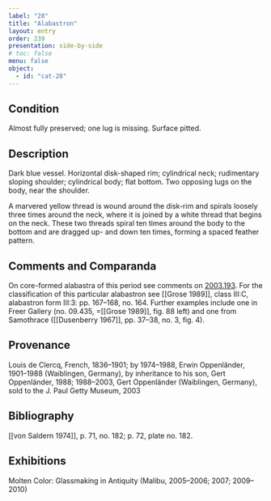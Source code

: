 ```yaml
---
label: "28"
title: "Alabastron"
layout: entry
order: 239
presentation: side-by-side
# toc: false
menu: false
object:
  - id: "cat-28"
---
```


## Condition

Almost fully preserved; one lug is missing. Surface pitted.

## Description

Dark blue vessel. Horizontal disk-shaped rim; cylindrical neck; rudimentary sloping shoulder; cylindrical body; flat bottom. Two opposing lugs on the body, near the shoulder.

A marvered yellow thread is wound around the disk-rim and spirals loosely three times around the neck, where it is joined by a white thread that begins on the neck. These two threads spiral ten times around the body to the bottom and are dragged up- and down ten times, forming a spaced feather pattern.

## Comments and Comparanda

On core-formed alabastra of this period see comments on [2003.193](#cat). For the classification of this particular alabastron see [[Grose 1989]], class III:C, alabastron form III:3: pp. 167–168, no. 164. Further examples include one in Freer Gallery (no. 09.435, =[[Grose 1989]], fig. 88 left) and one from Samothrace ([[Dusenberry 1967]], pp. 37–38, no. 3, fig. 4).

## Provenance

Louis de Clercq, French, 1836–1901; by 1974–1988, Erwin Oppenländer, 1901–1988 (Waiblingen, Germany), by inheritance to his son, Gert Oppenländer, 1988; 1988–2003, Gert Oppenländer (Waiblingen, Germany), sold to the J. Paul Getty Museum, 2003

## Bibliography

[[von Saldern 1974]], p. 71, no. 182; p. 72, plate no. 182.

## Exhibitions

Molten Color: Glassmaking in Antiquity (Malibu, 2005–2006; 2007; 2009–2010)